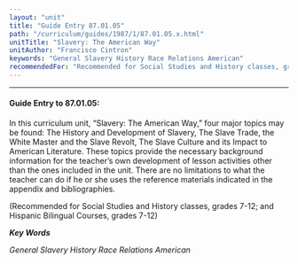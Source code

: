 ```yaml
---
layout: "unit"
title: "Guide Entry 87.01.05"
path: "/curriculum/guides/1987/1/87.01.05.x.html"
unitTitle: "Slavery: The American Way"
unitAuthor: "Francisco Cintron"
keywords: "General Slavery History Race Relations American"
recommendedFor: "Recommended for Social Studies and History classes, grades 7-12; and Hispanic Bilingual Courses, grades 7-12"
---
```

<body>
<hr/>
<h4>
Guide Entry to 87.01.05:
</h4>
In this curriculum unit, “Slavery: The American Way,” four major topics may be found: The History and Development of Slavery, The Slave Trade, the White Master and the Slave Revolt, The Slave Culture and its Impact to American Literature. These topics provide the necessary background information for the teacher’s own development of lesson activities other than the ones included in the unit. There are no limitations to what the teacher can do if he or she uses the reference materials indicated in the appendix and bibliographies.
<p>
(Recommended for Social Studies and History classes, grades 7-12; and Hispanic Bilingual Courses, grades 7-12)
</p>
<p>
<b>
<i>
Key Words
</i>
</b>
<br/>
</p>
<p>
<i>
General Slavery History Race Relations American
</i>
</p>
</body>